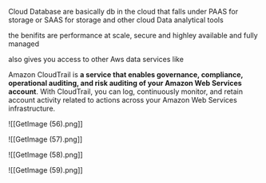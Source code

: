 Cloud Database are basically db in the cloud that falls under PAAS for storage or SAAS for storage and other cloud Data analytical tools 

the benifits are performance at scale, secure and highley available and fully managed

also gives you access to other Aws data services like

Amazon CloudTrail is **a service that enables governance, compliance, operational auditing, and risk auditing of your Amazon Web Services account**. With CloudTrail, you can log, continuously monitor, and retain account activity related to actions across your Amazon Web Services infrastructure.

![[GetImage (56).png]]

![[GetImage (57).png]]

![[GetImage (58).png]]

![[GetImage (59).png]]